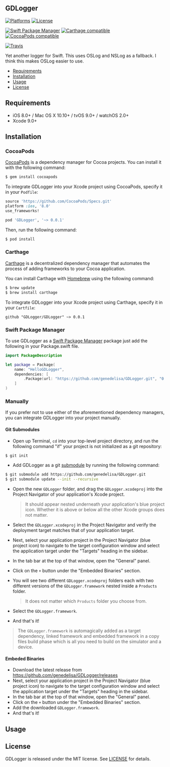 ## GDLogger

[![Platforms](https://img.shields.io/cocoapods/p/GDLogger.svg)](https://cocoapods.org/pods/GDLogger)
[![License](https://img.shields.io/cocoapods/l/GDLogger.svg)](https://raw.githubusercontent.com/genedelisa/GDLogger/master/LICENSE)

[![Swift Package Manager](https://img.shields.io/badge/Swift%20Package%20Manager-compatible-brightgreen.svg)](https://github.com/apple/swift-package-manager)
[![Carthage compatible](https://img.shields.io/badge/Carthage-compatible-4BC51D.svg?style=flat)](https://github.com/Carthage/Carthage)
[![CocoaPods compatible](https://img.shields.io/cocoapods/v/GDLogger.svg)](https://cocoapods.org/pods/GDLogger)

[![Travis](https://img.shields.io/travis/genedelisa/GDLogger/master.svg)](https://travis-ci.org/genedelisa/GDLogger/branches)



Yet another logger for Swift.
This uses OSLog and NSLog as a fallback.
I think this makes OSLog easier to use.

- [Requirements](#requirements)
- [Installation](#installation)
- [Usage](#usage)
- [License](#license)

## Requirements

- iOS 8.0+ / Mac OS X 10.10+ / tvOS 9.0+ / watchOS 2.0+
- Xcode 9.0+

## Installation

### CocoaPods

[CocoaPods](http://cocoapods.org) is a dependency manager for Cocoa projects. You can install it with the following command:

```bash
$ gem install cocoapods
```

To integrate GDLogger into your Xcode project using CocoaPods, specify it in your `Podfile`:

```ruby
source 'https://github.com/CocoaPods/Specs.git'
platform :ios, '8.0'
use_frameworks!

pod 'GDLogger', '~> 0.0.1'
```

Then, run the following command:

```bash
$ pod install
```

### Carthage

[Carthage](https://github.com/Carthage/Carthage) is a decentralized dependency manager that automates the process of adding frameworks to your Cocoa application.

You can install Carthage with [Homebrew](http://brew.sh/) using the following command:

```bash
$ brew update
$ brew install carthage
```

To integrate GDLogger into your Xcode project using Carthage, specify it in your `Cartfile`:

```ogdl
github "GDLogger/GDLogger" ~> 0.0.1
```
### Swift Package Manager

To use GDLogger as a [Swift Package Manager](https://swift.org/package-manager/) package just add the following in your Package.swift file.

``` swift
import PackageDescription

let package = Package(
    name: "HelloGDLogger",
    dependencies: [
        .Package(url: "https://github.com/genedelisa/GDLogger.git", "0.0.1")
    ]
)
```

### Manually

If you prefer not to use either of the aforementioned dependency managers, you can integrate GDLogger into your project manually.

#### Git Submodules

- Open up Terminal, `cd` into your top-level project directory, and run the following command "if" your project is not initialized as a git repository:

```bash
$ git init
```

- Add GDLogger as a git [submodule](http://git-scm.com/docs/git-submodule) by running the following command:

```bash
$ git submodule add https://github.com/genedelisa/GDLogger.git
$ git submodule update --init --recursive
```

- Open the new `GDLogger` folder, and drag the `GDLogger.xcodeproj` into the Project Navigator of your application's Xcode project.

    > It should appear nested underneath your application's blue project icon. Whether it is above or below all the other Xcode groups does not matter.

- Select the `GDLogger.xcodeproj` in the Project Navigator and verify the deployment target matches that of your application target.
- Next, select your application project in the Project Navigator (blue project icon) to navigate to the target configuration window and select the application target under the "Targets" heading in the sidebar.
- In the tab bar at the top of that window, open the "General" panel.
- Click on the `+` button under the "Embedded Binaries" section.
- You will see two different `GDLogger.xcodeproj` folders each with two different versions of the `GDLogger.framework` nested inside a `Products` folder.

    > It does not matter which `Products` folder you choose from.

- Select the `GDLogger.framework`.

- And that's it!

> The `GDLogger.framework` is automagically added as a target dependency, linked framework and embedded framework in a copy files build phase which is all you need to build on the simulator and a device.

#### Embeded Binaries

- Download the latest release from https://github.com/genedelisa/GDLogger/releases
- Next, select your application project in the Project Navigator (blue project icon) to navigate to the target configuration window and select the application target under the "Targets" heading in the sidebar.
- In the tab bar at the top of that window, open the "General" panel.
- Click on the `+` button under the "Embedded Binaries" section.
- Add the downloaded `GDLogger.framework`.
- And that's it!

## Usage

## License

GDLogger is released under the MIT license. See [LICENSE](https://github.com/genedelisa/GDLogger/blob/master/LICENSE) for details.

